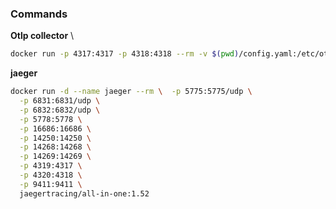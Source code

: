 ### Commands
**Otlp collector** \
```bash
docker run -p 4317:4317 -p 4318:4318 --rm -v $(pwd)/config.yaml:/etc/otelcol/config.yaml otel/opentelemetry-collector
```

**jaeger**
```bash
docker run -d --name jaeger --rm \  -p 5775:5775/udp \
  -p 6831:6831/udp \
  -p 6832:6832/udp \
  -p 5778:5778 \
  -p 16686:16686 \
  -p 14250:14250 \
  -p 14268:14268 \
  -p 14269:14269 \
  -p 4319:4317 \
  -p 4320:4318 \
  -p 9411:9411 \
  jaegertracing/all-in-one:1.52
```